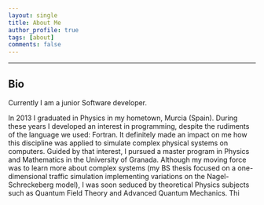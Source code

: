 ```yaml
---
layout: single
title: About Me
author_profile: true
tags: [about]
comments: false
---
```


***

## Bio

Currently I am a junior Software developer. 

In 2013 I graduated in Physics in my hometown, Murcia (Spain).
During these years I developed an interest in programming, despite the rudiments of the language we used: Fortran. 
It definitely made an impact on me how this discipline was applied to simulate complex physical systems on computers.
Guided by that interest, I pursued a master program in Physics and Mathematics in the University of Granada.
Although my moving force was to learn more about complex systems (my BS thesis focused on a one-dimensional traffic simulation implementing variations on the Nagel-Schreckeberg model),
I was soon seduced by theoretical Physics subjects such as Quantum Field Theory and Advanced Quantum Mechanics.
Thi


